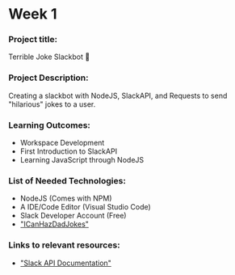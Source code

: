 # Week 1

### Project title:
Terrible Joke Slackbot 🤖

### Project Description:
Creating a slackbot with NodeJS, SlackAPI, and Requests to send "hilarious" jokes to a user.

### Learning Outcomes:
- Workspace Development
- First Introduction to SlackAPI
- Learning JavaScript through NodeJS 

### List of Needed Technologies:
- NodeJS (Comes with NPM)
- A IDE/Code Editor (Visual Studio Code)
- Slack Developer Account (Free)
- ["ICanHazDadJokes"](https://icanhazdadjoke.com/slack)

### Links to relevant resources:
- ["Slack API Documentation"](https://api.slack.com/)
